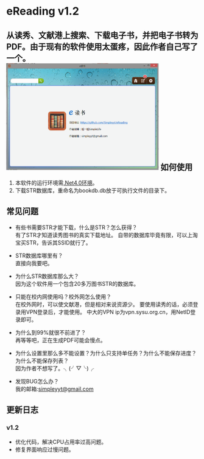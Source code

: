 eReading v1.2
==================

从读秀、文献港上搜索、下载电子书，并把电子书转为PDF。由于现有的软件使用太蛋疼，因此作者自己写了一个。
<br/>
<img src="./pic1.png" height=280 width=400></img>
如何使用
---------
1. 本软件的运行环境需[.Net4.0环境](http://download.microsoft.com/download/9/5/A/95A9616B-7A37-4AF6-BC36-D6EA96C8DAAE/dotNetFx40_Full_x86_x64.exe)。
2. 下载STR数据库，重命名为bookdb.db放于可执行文件的目录下。

常见问题
---------

* 有些书需要STR才能下载，什么是STR？怎么获得？
<br/>有了STR才知道读秀图书的真实下载地址。
    自带的数据库毕竟有限，可以上淘宝买STR，告诉其SSID就行了。

* STR数据库哪里有？
<br/>直接向我要吧。

* 为什么STR数据库那么大？
<br/>因为这个软件用一个包含20多万图书STR的数据库。

* 只能在校内网使用吗？校外网怎么使用？
<br/>在校外网时，可以使文献港，但是相对来说资源少。
	要使用读秀的话，必须登录用VPN登录后，才能使用。
	中大的VPN ip为vpn.sysu.org.cn，用NetID登录即可。

* 为什么到99%就很不前进了？
<br/>再等等吧，正在生成PDF可能会慢点。

* 为什么设置里那么多不能设置？为什么只支持单任务？为什么不能保存进度？为什么不能保存列表？
<br/>因为作者不想写了。╮(╯▽╰)╭

* 发现BUG怎么办？
<br/>我的邮箱:simpleyyt@gmail.com

更新日志
---------
### v1.2
* 优化代码，解决CPU占用率过高问题。
* 修复界面响应过慢问题。